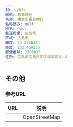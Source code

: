 ```yaml
---
ID: LyQfe
総称: 厳島神社
名称: 橋本町厳島神社
名称読み: null
別名: null
都道府県: 広島県
区域: 広島市
緯度: 34.3936124
経度: 132.469336
郵便番号: 7300015
住所: 広島県広島市中区橋本町８−４
---
```


## その他

### 参考URL

| URL | 説明          |
| --- | ------------- |
|     | OpenStreetMap |

